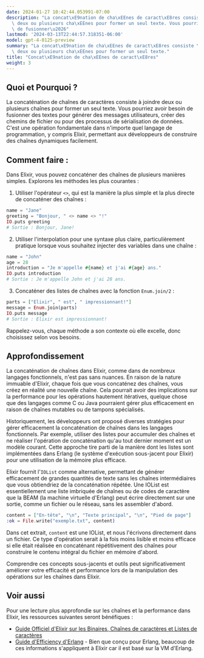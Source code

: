 ```yaml
---
date: 2024-01-27 10:42:44.053991-07:00
description: "La concat\xE9nation de cha\xEEnes de caract\xE8res consiste \xE0 joindre\
  \ deux ou plusieurs cha\xEEnes pour former un seul texte. Vous pourriez avoir besoin\
  \ de fusionner\u2026"
lastmod: '2024-03-13T22:44:57.318351-06:00'
model: gpt-4-0125-preview
summary: "La concat\xE9nation de cha\xEEnes de caract\xE8res consiste \xE0 joindre\
  \ deux ou plusieurs cha\xEEnes pour former un seul texte."
title: "Concat\xE9nation de cha\xEEnes de caract\xE8res"
weight: 3
---
```


## Quoi et Pourquoi ?
La concaténation de chaînes de caractères consiste à joindre deux ou plusieurs chaînes pour former un seul texte. Vous pourriez avoir besoin de fusionner des textes pour générer des messages utilisateurs, créer des chemins de fichier ou pour des processus de sérialisation de données. C'est une opération fondamentale dans n'importe quel langage de programmation, y compris Elixir, permettant aux développeurs de construire des chaînes dynamiques facilement.

## Comment faire :
Dans Elixir, vous pouvez concaténer des chaînes de plusieurs manières simples. Explorons les méthodes les plus courantes :

1. Utiliser l'opérateur `<>`, qui est la manière la plus simple et la plus directe de concaténer des chaînes :

```elixir
name = "Jane"
greeting = "Bonjour, " <> name <> "!"
IO.puts greeting
# Sortie : Bonjour, Jane!
```

2. Utiliser l'interpolation pour une syntaxe plus claire, particulièrement pratique lorsque vous souhaitez injecter des variables dans une chaîne :

```elixir
name = "John"
age = 28
introduction = "Je m'appelle #{name} et j'ai #{age} ans."
IO.puts introduction
# Sortie : Je m'appelle John et j'ai 28 ans.
```

3. Concaténer des listes de chaînes avec la fonction `Enum.join/2` :

```elixir
parts = ["Elixir", " est", " impressionnant!"]
message = Enum.join(parts)
IO.puts message
# Sortie : Elixir est impressionnant!
```

Rappelez-vous, chaque méthode a son contexte où elle excelle, donc choisissez selon vos besoins.

## Approfondissement
La concaténation de chaînes dans Elixir, comme dans de nombreux langages fonctionnels, n'est pas sans nuances. En raison de la nature immuable d'Elixir, chaque fois que vous concaténez des chaînes, vous créez en réalité une nouvelle chaîne. Cela pourrait avoir des implications sur la performance pour les opérations hautement itératives, quelque chose que des langages comme C ou Java pourraient gérer plus efficacement en raison de chaînes mutables ou de tampons spécialisés.

Historiquement, les développeurs ont proposé diverses stratégies pour gérer efficacement la concaténation de chaînes dans les langages fonctionnels. Par exemple, utiliser des listes pour accumuler des chaînes et ne réaliser l'opération de concaténation qu'au tout dernier moment est un modèle courant. Cette approche tire parti de la manière dont les listes sont implémentées dans Erlang (le système d'exécution sous-jacent pour Elixir) pour une utilisation de la mémoire plus efficace.

Elixir fournit l'`IOList` comme alternative, permettant de générer efficacement de grandes quantités de texte sans les chaînes intermédiaires que vous obtiendriez de la concaténation répétée. Une IOList est essentiellement une liste imbriquée de chaînes ou de codes de caractère que la BEAM (la machine virtuelle d'Erlang) peut écrire directement sur une sortie, comme un fichier ou le réseau, sans les assembler d'abord.

```elixir
content = ["En-tête", "\n", "Texte principal", "\n", "Pied de page"]
:ok = File.write("exemple.txt", content)
```

Dans cet extrait, `content` est une IOList, et nous l'écrivons directement dans un fichier. Ce type d'opération serait à la fois moins lisible et moins efficace si elle était réalisée en concaténant répétitivement des chaînes pour construire le contenu intégral du fichier en mémoire d'abord.

Comprendre ces concepts sous-jacents et outils peut significativement améliorer votre efficacité et performance lors de la manipulation des opérations sur les chaînes dans Elixir.

## Voir aussi
Pour une lecture plus approfondie sur les chaînes et la performance dans Elixir, les ressources suivantes seront bénéfiques :

- [Guide Officiel d'Elixir sur les Binaires, Chaînes de caractères et Listes de caractères](https://elixir-lang.org/getting-started/binaries-strings-and-char-lists.html)
- [Guide d'Efficiency d'Erlang](http://erlang.org/doc/efficiency_guide/listHandling.html) - Bien que conçu pour Erlang, beaucoup de ces informations s'appliquent à Elixir car il est basé sur la VM d'Erlang.
